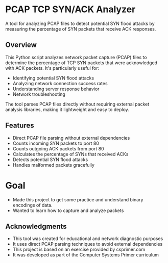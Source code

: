 # PCAP TCP SYN/ACK Analyzer

A tool for analyzing PCAP files to detect potential SYN flood attacks by measuring the percentage of SYN packets that receive ACK responses.

## Overview

This Python script analyzes network packet capture (PCAP) files to determine the percentage of TCP SYN packets that were acknowledged with ACK packets. It's particularly useful for:

- Identifying potential SYN flood attacks
- Analyzing network connection success rates
- Understanding server response behavior
- Network troubleshooting

The tool parses PCAP files directly without requiring external packet analysis libraries, making it lightweight and easy to deploy.

## Features

- Direct PCAP file parsing without external dependencies
- Counts incoming SYN packets to port 80
- Counts outgoing ACK packets from port 80
- Calculates the percentage of SYNs that received ACKs
- Detects potential SYN flood attacks
- Handles malformed packets gracefully

# Goal

- Made this project to get some practice and understand binary encodings of data.
- Wanted to learn how to capture and analyze packets

## Acknowledgments

- This tool was created for educational and network diagnostic purposes
- It uses direct PCAP parsing techniques to avoid external dependencies
- This project is based on an exercise provided by csprimer.com
- It was developed as part of the Computer Systems Primer curriculum
